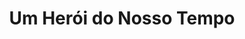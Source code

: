 ---
ref: sol-030-0044
title: ["Um Herói do Nosso Tempo"]
author_name: ["António Domingues"]
publisher: ["Publicações Europa América"]
year: "y1959"
origin: ["Portugal"]
formats: ["book-cover"]
disciplines: ["graphic-design"]
tags: ["Os Livros das Três Abelhas"]
layout: artifact
status: ["rescan"]
published: false
int_published: false
image_count:
date_added: 2023-06-16
batch:
---
